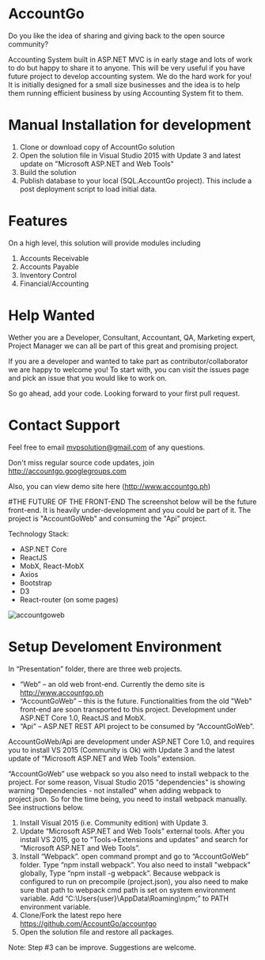# AccountGo

Do you like the idea of sharing and giving back to the open source community?

Accounting System built in ASP.NET MVC is in early stage and lots of work to do but happy to share it to anyone. This will be very useful if you have future project to develop accounting system. We do the hard work for you!
It is initially designed for a small size businesses and the idea is to help them running efficient business by using Accounting System fit to them.

# Manual Installation for development

1. Clone or download copy of AccountGo solution
2. Open the solution file in Visual Studio 2015 with Update 3 and latest update on "Microsoft ASP.NET and Web Tools"
3. Build the solution
4. Publish database to your local (SQL.AccountGo project). This include a post deployment script to load initial data.

# Features

On a high level, this solution will provide modules including

1. Accounts Receivable
2. Accounts Payable
3. Inventory Control
4. Financial/Accounting

# Help Wanted

Wether you are a Developer, Consultant, Accountant, QA, Marketing expert, Project Manager we can all be part of this great and promising project.

If you are a developer and wanted to take part as contributor/collaborator we are happy to welcome you! To start with, you can visit the issues page and pick an issue that you would like to work on.

So go ahead, add your code. Looking forward to your first pull request.

# Contact Support
Feel free to email mvpsolution@gmail.com of any questions.

Don't miss regular source code updates, join http://accountgo.googlegroups.com

Also, you can view demo site here (http://www.accountgo.ph)

#THE FUTURE OF THE FRONT-END
The screenshot below will be the future front-end. It is heavily under-development and you could be part of it. The project is "AccountGoWeb" and consuming the "Api" project.

Technology Stack:
- ASP.NET Core
- ReactJS
- MobX, React-MobX
- Axios
- Bootstrap
- D3
- React-router (on some pages)

![accountgoweb](https://cloud.githubusercontent.com/assets/17961526/16177121/f41e2c10-3656-11e6-885f-fb2325b09066.PNG)

# Setup Develoment Environment
In “Presentation” folder, there are three web projects. 
-	“Web” – an old web front-end. Currently the demo site is http://www.accountgo.ph
-	“AccountGoWeb” – this is the future. Functionalities from the old "Web" front-end are soon transported to this project. Development under ASP.NET Core 1.0, ReactJS and MobX.
-	“Api” – ASP.NET REST API project to be consumed by “AccountGoWeb”.

AccountGoWeb/Api are development under ASP.NET Core 1.0, and requires you to install VS 2015 (Community is Ok) with Update 3 and the latest update of “Microsoft ASP.NET and Web Tools” extension.

“AccountGoWeb” use webpack so you also need to install webpack to the project. For some reason, Visual Studio 2015 "dependencies" is showing warning "Dependencies - not installed" when adding webpack to project.json. So for the time being, you need to install webpack manually. See instructions below.

1.	Install Visual 2015 (i.e. Community edition) with Update 3.
2.	Update “Microsoft ASP.NET and Web Tools” external tools. After you install VS 2015, go to "Tools->Extensions and updates" and search for “Microsoft ASP.NET and Web Tools”.
3.	Install “Webpack”. open command prompt and go to “AccountGoWeb” folder. Type “npm install webpack”. You also need to install "webpack" globally, Type “npm install -g webpack”. Because webpack is configured to run on precompile (project.json), you also need to make sure that path to webpack cmd path is set on system environment variable. Add “C:\Users\{user}\AppData\Roaming\npm;” to PATH environment variable.
4.	Clone/Fork the latest repo here https://github.com/AccountGo/accountgo
5.	Open the solution file and restore all packages.

Note: Step #3 can be improve. Suggestions are welcome.
